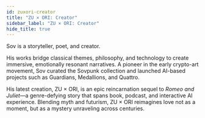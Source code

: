 ```yaml
---
id: zuxori-creator
title: "ZU × ORI: Creator"
sidebar_label: "ZU × ORI: Creator"
hide_title: true
---
```




Sov is a storyteller, poet, and creator. 

His works bridge classical themes, philosophy, and technology to create immersive, emotionally resonant narratives. A pioneer in the early crypto-art movement, Sov curated the Sovpunk collection and launched AI-based projects such as Guardians, Medallions, and Quattro.

His latest creation, ZU × ORI, is an epic reincarnation sequel to *Romeo and Juliet*—a genre-defying story that spans book, podcast, and interactive AI experience. Blending myth and futurism, ZU × ORI reimagines love not as a moment, but as a mystery unraveling across centuries.
